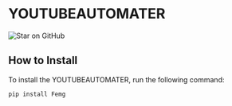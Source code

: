 # YOUTUBEAUTOMATER

![Star on GitHub](https://img.shields.io/github/stars/Arandomdude222/Yt-automater?style=social)

## How to Install

To install the YOUTUBEAUTOMATER, run the following command:

```bash
pip install Femg
